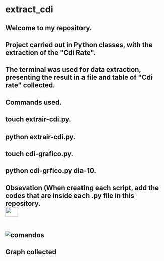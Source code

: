 # extract_cdi

<h2>Welcome to my repository.
<h2>Project carried out in Python classes, with the extraction of the "Cdi Rate".
<h2>The terminal was used for data extraction, presenting the result in a file and table of "Cdi rate" collected.
<h2>Commands used.
<h2>touch extrair-cdi.py.
<h2>python extrair-cdi.py.
<h2>touch cdi-grafico.py.
<h2>python cdi-grfico.py dia-10.
<h2>Obsevation (When creating each script, add the codes that are inside each .py file in this repository.
<br>
<img align="center" alto="Ellen-Git" height="30" width="40" src="https://cdn.jsdelivr.net/gh/devicons/devicon/icons/python/python-original.svg">  
<br><br>


![comandos](https://user-images.githubusercontent.com/122386488/234194504-d0443747-0c07-42dc-9961-3a6c169f1c2c.png)
<br>

<h2>Graph collected
